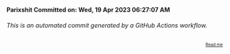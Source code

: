 **Parixshit Committed on: Wed, 19 Apr 2023 06:27:07 AM** <!-- b5e1c9ec-8576-432f-b11a-1db14c03407f -->

###### This is an automated commit generated by a GitHub Actions workflow.

<div align="right"><sub><sup><a href="https://github.com/Parixshit/AutoCommit.git">Read me</a></sup></sub></div>
